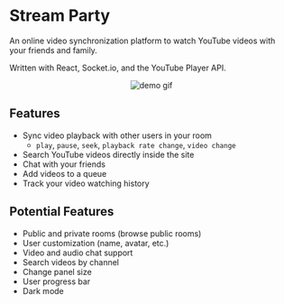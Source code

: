 # Stream Party

An online video synchronization platform to watch YouTube videos with your friends and family.

Written with React, Socket.io, and the YouTube Player API.

<p align="center">
  <img src="https://github.com/jengmicah/streamparty/blob/master/images/demo.gif?raw=true" alt="demo gif">
</p>

## Features
- Sync video playback with other users in your room
    - `play`, `pause`, `seek`, `playback rate change`, `video change`
- Search YouTube videos directly inside the site
- Chat with your friends
- Add videos to a queue
- Track your video watching history

## Potential Features
- Public and private rooms (browse public rooms)
- User customization (name, avatar, etc.)
- Video and audio chat support
- Search videos by channel
- Change panel size
- User progress bar
- Dark mode

